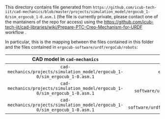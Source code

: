 This directory contains file generated from `https://github.com/icub-tech-iit/cad-mechanics/blob/master/projects/simulation_model/ergocub_1-0/sim_ergocub_1-0.asm.1` (the file is currently private, please contact one of the mantainers of the repo for access) using the https://github.com/icub-tech-iit/cad-libraries/wiki/Prepare-PTC-Creo-Mechanism-for-URDF workflow .

In particular, this is the mapping between the files contained in this folder and the files contained in `ergocub-software/urdf/ergoCub/robots`:

| CAD model in `cad-mechanics` | yaml file | csv file | YARP_ROBOT_NAME |
|:----------:|:---------:|:----------:|:--------------:|
| `cad-mechanics/projects/simulation_model/ergocub_1-0/sim_ergocub_1-0.asm.1` | `ergocub-software/urdf/creo2urdf/data/ergocub1_0/ERGOCUB_all_options.yaml` | `ergocub-software/urdf/creo2urdf/data/ergocub1_0/ERGOCUB_all_options/ERGOCUB_all_options.csv` | `ergoCubSN000`  |
| `cad-mechanics/projects/simulation_model/ergocub_1-0/sim_ergocub_1-0.asm.1` | `ergocub-software/urdf/creo2urdf/data/ergocub1_0/ERGOCUB_all_options/ERGOCUB_all_options_gazebo.yaml` | `ergocub-software/urdf/creo2urdf/data/ergocub1_0/ERGOCUB_all_options/ERGOCUB_all_options_gazebo.csv` | `ergoCubGazeboV1`  |
| `cad-mechanics/projects/simulation_model/ergocub_1-0/sim_ergocub_1-0.asm.1` | `ergocub-software/urdf/creo2urdf/data/ergocub1_0/ERGOCUB_all_options/ERGOCUB_all_options_minContacts.yaml` | `ergocub-software/urdf/creo2urdf/data/ergocub1_0/ERGOCUB_all_options/ERGOCUB_all_options_minContacts.csv` | `ergoCubGazeboV1_minContacts`  |
